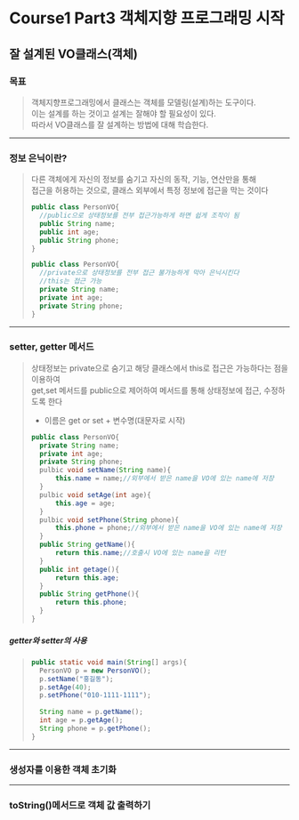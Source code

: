 # Course1 Part3 객체지향 프로그래밍 시작   

## 잘 설계된 VO클래스(객체)

### 목표
> 객체지향프로그래밍에서 클래스는 객체를 모델링(설계)하는 도구이다.   
> 이는 설계를 하는 것이고 설계는 잘해야 할 필요성이 있다.   
> 따라서 VO클래스를 잘 설계하는 방법에 대해 학습한다.
---
### 정보 은닉이란?
> 다른 객체에게 자신의 정보를 숨기고 자신의 동작, 기능, 연산만을 통해   
> 접근을 허용하는 것으로, 클래스 외부에서 특정 정보에 접근을 막는 것이다
> ```java
> public class PersonVO{
>   //public으로 상태정보를 전부 접근가능하게 하면 쉽게 조작이 됨
>   public String name;
>   public int age;
>   public String phone;
> }
> ```
> ```java
> public class PersonVO{
>   //private으로 상태정보를 전부 접근 불가능하게 막아 은닉시킨다
>   //this는 접근 가능
>   private String name;
>   private int age;
>   private String phone;
> }
> ```

---

### setter, getter 메서드
> 상태정보는 private으로 숨기고 해당 클래스에서 this로 접근은 가능하다는 점을 이용하여   
> get,set 메서드를 public으로 제어하여 메서드를 통해 상태정보에 접근, 수정하도록 한다   
> - 이름은 get or set + 변수명(대문자로 시작)
> ```java
>public class PersonVO{
>   private String name;
>   private int age;
>   private String phone;
>   pulbic void setName(String name){
>       this.name = name;//외부에서 받은 name을 VO에 있는 name에 저장
>   }
>   pulbic void setAge(int age){
>       this.age = age;
>   }
>   pulbic void setPhone(String phone){
>       this.phone = phone;//외부에서 받은 name을 VO에 있는 name에 저장
>   }
>   public String getName(){
>       return this.name;//호출시 VO에 있는 name을 리턴
>   }
>   public int getage(){
>       return this.age;
>   } 
>   public String getPhone(){
>       return this.phone;
>   }  
> }
>```

##### getter와 setter의 사용
> ```java
> public static void main(String[] args){
>   PersonVO p = new PersonVO();
>   p.setName("홍길동");
>   p.setAge(40);
>   p.setPhone("010-1111-1111");
>   
>   String name = p.getName();
>   int age = p.getAge();
>   String phone = p.getPhone();
>}
> ```

---


### 생성자를 이용한 객체 초기화


---


### toString()메서드로 객체 값 출력하기

